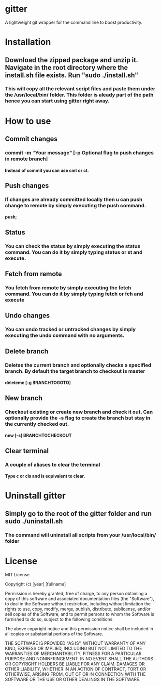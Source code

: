 # gitter

A lightweight git wrapper for the command line to boost productivity.

# Installation

## Download the zipped package and unzip it. Navigate in the root directory where the install.sh file exists. Run "sudo ./install.sh"

### This will copy all the relevant script files and paste them under the /usr/local/bin/ folder. This folder is aleady part of the path hence you can start using gitter right away.

# How to use

## Commit changes

### commit -m "Your message" [-p Optional flag to push changes in remote branch]

#### Instead of commit you can use cmt or ct.

## Push changes

### If changes are already committed locally then u can push change to remote by simply executing the push command.

#### push;

## Status

### You can check the status by simply executing the status command. You can do it by simply typing status or st and execute.

## Fetch from remote

### You fetch from remote by simply executing the fetch command. You can do it by simply typing fetch or fch and execute

## Undo changes

### You can undo tracked or untracked changes by simply executing the undo command with no arguments.

## Delete branch

### Deletes the current branch and optionally checks a specified branch. By default the target branch to checkout is master

#### deleteme [-g BRANCHTOGOTO]

## New branch

### Checkout existing or create new branch and check it out. Can optionally provide the -s flag to create the branch but stay in the currently checked out.

#### new [-s] BRANCHTOCHECKOUT

## Clear terminal

### A couple of aliases to clear the terminal

#### Type c or cls and is equivalent to clear.

# Uninstall gitter

## Simply go to the root of the gitter folder and run sudo ./uninstall.sh

### The command will uninstall all scripts from your /usr/local/bin/ folder

# License

MIT License

Copyright (c) [year] [fullname]

Permission is hereby granted, free of charge, to any person obtaining a copy
of this software and associated documentation files (the "Software"), to deal
in the Software without restriction, including without limitation the rights
to use, copy, modify, merge, publish, distribute, sublicense, and/or sell
copies of the Software, and to permit persons to whom the Software is
furnished to do so, subject to the following conditions:

The above copyright notice and this permission notice shall be included in all
copies or substantial portions of the Software.

THE SOFTWARE IS PROVIDED "AS IS", WITHOUT WARRANTY OF ANY KIND, EXPRESS OR
IMPLIED, INCLUDING BUT NOT LIMITED TO THE WARRANTIES OF MERCHANTABILITY,
FITNESS FOR A PARTICULAR PURPOSE AND NONINFRINGEMENT. IN NO EVENT SHALL THE
AUTHORS OR COPYRIGHT HOLDERS BE LIABLE FOR ANY CLAIM, DAMAGES OR OTHER
LIABILITY, WHETHER IN AN ACTION OF CONTRACT, TORT OR OTHERWISE, ARISING FROM,
OUT OF OR IN CONNECTION WITH THE SOFTWARE OR THE USE OR OTHER DEALINGS IN THE
SOFTWARE.
